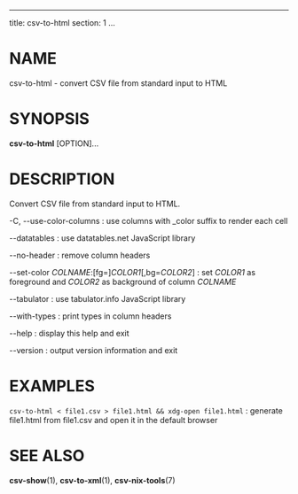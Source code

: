 <!--
SPDX-License-Identifier: BSD-3-Clause
Copyright 2020, Marcin Ślusarz <marcin.slusarz@gmail.com>
-->

---
title: csv-to-html
section: 1
...

# NAME #

csv-to-html - convert CSV file from standard input to HTML

# SYNOPSIS #

**csv-to-html** [OPTION]...

# DESCRIPTION #

Convert CSV file from standard input to HTML.

-C, \--use-color-columns
:   use columns with _color suffix to render each cell

\--datatables
:   use datatables.net JavaScript library

\--no-header
:   remove column headers

\--set-color *COLNAME*:[fg=]*COLOR1*[,bg=*COLOR2*]
:   set *COLOR1* as foreground and *COLOR2* as background of column *COLNAME*

\--tabulator
:   use tabulator.info JavaScript library

\--with-types
:   print types in column headers

\--help
:   display this help and exit

\--version
:   output version information and exit

# EXAMPLES #

`csv-to-html < file1.csv > file1.html && xdg-open file1.html`
:   generate file1.html from file1.csv and open it in the default browser

# SEE ALSO #

**csv-show**(1), **csv-to-xml**(1), **csv-nix-tools**(7)
